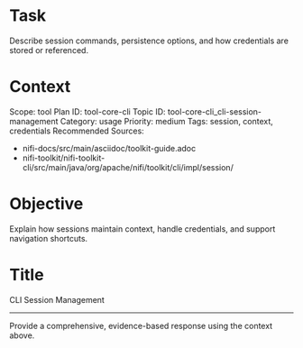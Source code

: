 # Task
Describe session commands, persistence options, and how credentials are stored or referenced.

# Context
Scope: tool
Plan ID: tool-core-cli
Topic ID: tool-core-cli_cli-session-management
Category: usage
Priority: medium
Tags: session, context, credentials
Recommended Sources:
- nifi-docs/src/main/asciidoc/toolkit-guide.adoc
- nifi-toolkit/nifi-toolkit-cli/src/main/java/org/apache/nifi/toolkit/cli/impl/session/

# Objective
Explain how sessions maintain context, handle credentials, and support navigation shortcuts.

# Title
CLI Session Management

---

Provide a comprehensive, evidence-based response using the context above.
